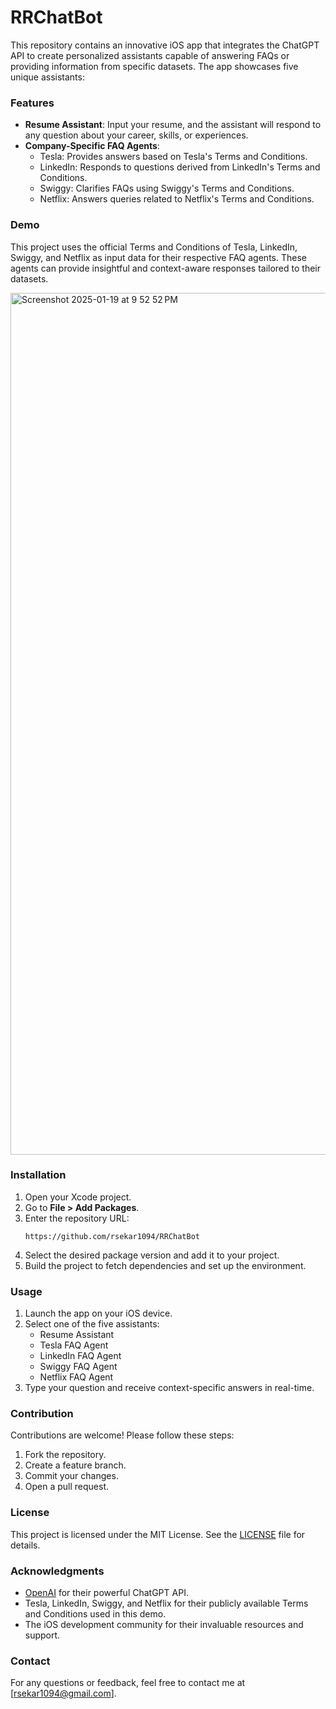 # RRChatBot

This repository contains an innovative iOS app that integrates the ChatGPT API to create personalized assistants capable of answering FAQs or providing information from specific datasets. The app showcases five unique assistants:

### Features
- **Resume Assistant**: Input your resume, and the assistant will respond to any question about your career, skills, or experiences.
- **Company-Specific FAQ Agents**:
  - Tesla: Provides answers based on Tesla's Terms and Conditions.
  - LinkedIn: Responds to questions derived from LinkedIn's Terms and Conditions.
  - Swiggy: Clarifies FAQs using Swiggy's Terms and Conditions.
  - Netflix: Answers queries related to Netflix's Terms and Conditions.

### Demo
This project uses the official Terms and Conditions of Tesla, LinkedIn, Swiggy, and Netflix as input data for their respective FAQ agents. These agents can provide insightful and context-aware responses tailored to their datasets.

<img width="1379" alt="Screenshot 2025-01-19 at 9 52 52 PM" src="https://github.com/user-attachments/assets/c4529889-1d67-4ebe-8f4a-af7ee04d4355" />



### Installation
1. Open your Xcode project.
2. Go to **File > Add Packages**.
3. Enter the repository URL:
   ```
   https://github.com/rsekar1094/RRChatBot
   ```
4. Select the desired package version and add it to your project.
5. Build the project to fetch dependencies and set up the environment.

### Usage
1. Launch the app on your iOS device.
2. Select one of the five assistants:
   - Resume Assistant
   - Tesla FAQ Agent
   - LinkedIn FAQ Agent
   - Swiggy FAQ Agent
   - Netflix FAQ Agent
3. Type your question and receive context-specific answers in real-time.

### Contribution
Contributions are welcome! Please follow these steps:
1. Fork the repository.
2. Create a feature branch.
3. Commit your changes.
4. Open a pull request.

### License
This project is licensed under the MIT License. See the [LICENSE](LICENSE) file for details.

### Acknowledgments
- [OpenAI](https://openai.com) for their powerful ChatGPT API.
- Tesla, LinkedIn, Swiggy, and Netflix for their publicly available Terms and Conditions used in this demo.
- The iOS development community for their invaluable resources and support.

### Contact
For any questions or feedback, feel free to contact me at [rsekar1094@gmail.com].

